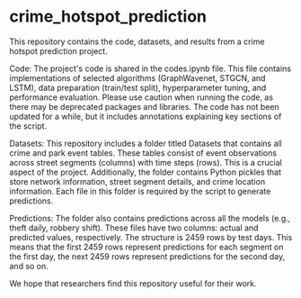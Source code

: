 # crime_hotspot_prediction
This repository contains the code, datasets, and results from a crime hotspot prediction project.

Code: The project's code is shared in the codes.ipynb file. This file contains implementations of selected algorithms (GraphWavenet, STGCN, and LSTM), data preparation (train/test split), hyperparameter tuning, and performance evaluation. Please use caution when running the code, as there may be deprecated packages and libraries. The code has not been updated for a while, but it includes annotations explaining key sections of the script.

Datasets: This repository includes a folder titled Datasets that contains all crime and park event tables. These tables consist of event observations across street segments (columns) with time steps (rows). This is a crucial aspect of the project. Additionally, the folder contains Python pickles that store network information, street segment details, and crime location information. Each file in this folder is required by the script to generate predictions.

Predictions: The folder also contains predictions across all the models (e.g., theft daily, robbery shift). These files have two columns: actual and predicted values, respectively. The structure is 2459 rows by test days. This means that the first 2459 rows represent predictions for each segment on the first day, the next 2459 rows represent predictions for the second day, and so on.

We hope that researchers find this repository useful for their work.
